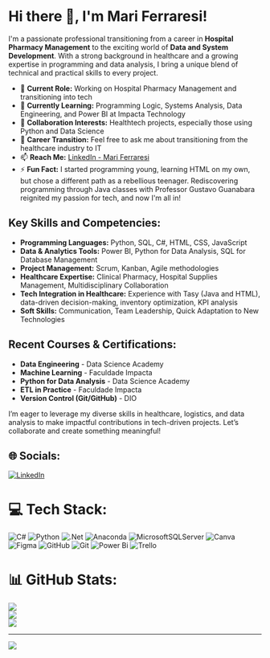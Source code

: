 # Hi there 👋, I'm Mari Ferraresi!

I'm a passionate professional transitioning from a career in **Hospital Pharmacy Management** to the exciting world of **Data and System Development**. With a strong background in healthcare and a growing expertise in programming and data analysis, I bring a unique blend of technical and practical skills to every project.

- 🔭 **Current Role:** Working on Hospital Pharmacy Management and transitioning into tech
- 🌱 **Currently Learning:** Programming Logic, Systems Analysis, Data Engineering, and Power BI at Impacta Technology
- 👯 **Collaboration Interests:** Healthtech projects, especially those using Python and Data Science
- 💬 **Career Transition:** Feel free to ask me about transitioning from the healthcare industry to IT
- 📫 **Reach Me:** [LinkedIn - Mari Ferraresi](https://www.linkedin.com/in/mariferraresi/)
- ⚡ **Fun Fact:** I started programming young, learning HTML on my own, but chose a different path as a rebellious teenager. Rediscovering programming through Java classes with Professor Gustavo Guanabara reignited my passion for tech, and now I'm all in!

## Key Skills and Competencies:
- **Programming Languages:** Python, SQL, C#, HTML, CSS, JavaScript
- **Data & Analytics Tools:** Power BI, Python for Data Analysis, SQL for Database Management
- **Project Management:** Scrum, Kanban, Agile methodologies
- **Healthcare Expertise:** Clinical Pharmacy, Hospital Supplies Management, Multidisciplinary Collaboration
- **Tech Integration in Healthcare:** Experience with Tasy (Java and HTML), data-driven decision-making, inventory optimization, KPI analysis
- **Soft Skills:** Communication, Team Leadership, Quick Adaptation to New Technologies

## Recent Courses & Certifications:
- **Data Engineering** - Data Science Academy
- **Machine Learning** - Faculdade Impacta
- **Python for Data Analysis** - Data Science Academy
- **ETL in Practice** - Faculdade Impacta
- **Version Control (Git/GitHub)** - DIO

I’m eager to leverage my diverse skills in healthcare, logistics, and data analysis to make impactful contributions in tech-driven projects. Let’s collaborate and create something meaningful!




## 🌐 Socials:
[![LinkedIn](https://img.shields.io/badge/LinkedIn-%230077B5.svg?logo=linkedin&logoColor=white)](https://linkedin.com/in/https://www.linkedin.com/in/mariane-pintucci-89739747/) 

# 💻 Tech Stack:
![C#](https://img.shields.io/badge/c%23-%23239120.svg?style=for-the-badge&logo=csharp&logoColor=white) ![Python](https://img.shields.io/badge/python-3670A0?style=for-the-badge&logo=python&logoColor=ffdd54) ![.Net](https://img.shields.io/badge/.NET-5C2D91?style=for-the-badge&logo=.net&logoColor=white) ![Anaconda](https://img.shields.io/badge/Anaconda-%2344A833.svg?style=for-the-badge&logo=anaconda&logoColor=white) ![MicrosoftSQLServer](https://img.shields.io/badge/Microsoft%20SQL%20Server-CC2927?style=for-the-badge&logo=microsoft%20sql%20server&logoColor=white) ![Canva](https://img.shields.io/badge/Canva-%2300C4CC.svg?style=for-the-badge&logo=Canva&logoColor=white) ![Figma](https://img.shields.io/badge/figma-%23F24E1E.svg?style=for-the-badge&logo=figma&logoColor=white) ![GitHub](https://img.shields.io/badge/github-%23121011.svg?style=for-the-badge&logo=github&logoColor=white) ![Git](https://img.shields.io/badge/git-%23F05033.svg?style=for-the-badge&logo=git&logoColor=white) ![Power Bi](https://img.shields.io/badge/power_bi-F2C811?style=for-the-badge&logo=powerbi&logoColor=black) ![Trello](https://img.shields.io/badge/Trello-%23026AA7.svg?style=for-the-badge&logo=Trello&logoColor=white)
# 📊 GitHub Stats:
![](https://github-readme-stats.vercel.app/api?username=mfpintucci&theme=dark&hide_border=false&include_all_commits=false&count_private=false)<br/>
![](https://github-readme-streak-stats.herokuapp.com/?user=mfpintucci&theme=dark&hide_border=false)<br/>
![](https://github-readme-stats.vercel.app/api/top-langs/?username=mfpintucci&theme=dark&hide_border=false&include_all_commits=false&count_private=false&layout=compact)

---
[![](https://visitcount.itsvg.in/api?id=mfpintucci&icon=0&color=3)](https://visitcount.itsvg.in)


